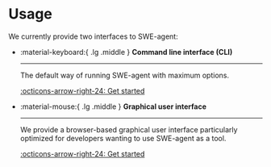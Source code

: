 # Usage

We currently provide two interfaces to SWE-agent:

<div class="grid cards" markdown>

-   :material-keyboard:{ .lg .middle } __Command line interface (CLI)__

    ---

    The default way of running SWE-agent with maximum options.

    [:octicons-arrow-right-24: Get started](cl_tutorial.md)

-   :material-mouse:{ .lg .middle } __Graphical user interface__

    ---

    We provide a browser-based graphical user interface particularly optimized for developers wanting to use SWE-agent as a tool.

    [:octicons-arrow-right-24: Get started](web_ui.md)

</div>
